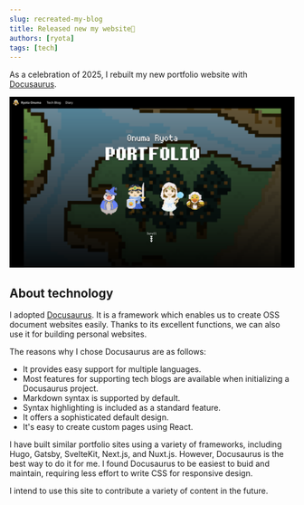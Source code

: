 ```yaml
---
slug: recreated-my-blog
title: Released new my website🎉
authors: [ryota]
tags: [tech]
---
```


As a celebration of 2025, I rebuilt my new portfolio website with [Docusaurus](https://docusaurus.io/).

![Blog](blog-top.png)

<!-- truncate -->

## About technology

I adopted [Docusaurus](https://docusaurus.io/). It is a framework which enables us to create OSS document websites easily. Thanks to its excellent functions, we can also use it for building personal websites.

The reasons why I chose Docusaurus are as follows:

- It provides easy support for multiple languages.
- Most features for supporting tech blogs are available when initializing a Docusaurus project.
- Markdown syntax is supported by default.
- Syntax highlighting is included as a standard feature.
- It offers a sophisticated default design.
- It's easy to create custom pages using React.

I have built similar portfolio sites using a variety of frameworks, including Hugo, Gatsby, SvelteKit, Next.js, and Nuxt.js. However, Docusaurus is the best way to do it for me. I found Docusaurus to be easiest to buid and maintain, requiring less effort to write CSS for responsive design.

I intend to use this site to contribute a variety of content in the future.
